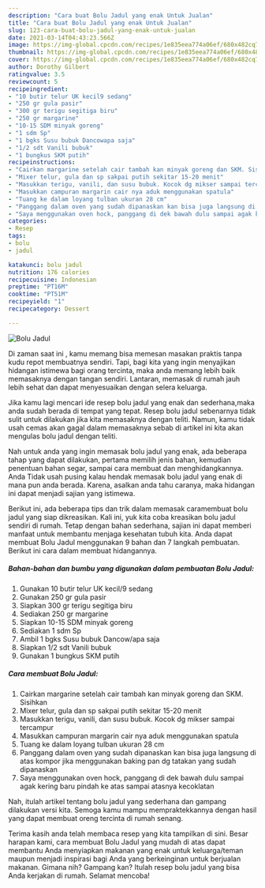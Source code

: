 ```yaml
---
description: "Cara buat Bolu Jadul yang enak Untuk Jualan"
title: "Cara buat Bolu Jadul yang enak Untuk Jualan"
slug: 123-cara-buat-bolu-jadul-yang-enak-untuk-jualan
date: 2021-03-14T04:43:23.566Z
image: https://img-global.cpcdn.com/recipes/1e835eea774a06ef/680x482cq70/bolu-jadul-foto-resep-utama.jpg
thumbnail: https://img-global.cpcdn.com/recipes/1e835eea774a06ef/680x482cq70/bolu-jadul-foto-resep-utama.jpg
cover: https://img-global.cpcdn.com/recipes/1e835eea774a06ef/680x482cq70/bolu-jadul-foto-resep-utama.jpg
author: Dorothy Gilbert
ratingvalue: 3.5
reviewcount: 5
recipeingredient:
- "10 butir telur UK kecil9 sedang"
- "250 gr gula pasir"
- "300 gr terigu segitiga biru"
- "250 gr margarine"
- "10-15 SDM minyak goreng"
- "1 sdm Sp"
- "1 bgks Susu bubuk Dancowapa saja"
- "1/2 sdt Vanili bubuk"
- "1 bungkus SKM putih"
recipeinstructions:
- "Cairkan margarine setelah cair tambah kan minyak goreng dan SKM. Sisihkan"
- "Mixer telur, gula dan sp sakpai putih sekitar 15-20 menit"
- "Masukkan terigu, vanili, dan susu bubuk. Kocok dg mikser sampai tercampur"
- "Masukkan campuran margarin cair nya aduk menggunakan spatula"
- "Tuang ke dalam loyang tulban ukuran 28 cm"
- "Panggang dalam oven yang sudah dipanaskan kan bisa juga langsung di atas kompor jika menggunakan baking pan dg tatakan yang sudah dipanaskan"
- "Saya menggunakan oven hock, panggang di dek bawah dulu sampai agak kering baru pindah ke atas sampai atasnya kecoklatan"
categories:
- Resep
tags:
- bolu
- jadul

katakunci: bolu jadul 
nutrition: 176 calories
recipecuisine: Indonesian
preptime: "PT16M"
cooktime: "PT51M"
recipeyield: "1"
recipecategory: Dessert

---
```



![Bolu Jadul](https://img-global.cpcdn.com/recipes/1e835eea774a06ef/680x482cq70/bolu-jadul-foto-resep-utama.jpg)

Di zaman  saat ini , kamu memang bisa memesan masakan praktis tanpa kudu repot membuatnya sendiri. Tapi, bagi kita yang ingin menyajikan hidangan istimewa bagi orang tercinta, maka anda memang lebih baik memasaknya dengan tangan sendiri. Lantaran, memasak di rumah jauh lebih sehat dan dapat menyesuaikan dengan selera keluarga.

Jika kamu lagi mencari ide resep bolu jadul yang enak dan sederhana,maka anda sudah berada di tempat yang tepat. Resep bolu jadul  sebenarnya tidak sulit untuk dilakukan jika kita memasaknya dengan teliti. Namun, kamu tidak usah cemas akan gagal dalam memasaknya 
sebab di artikel ini kita akan mengulas bolu jadul dengan teliti.  



Nah untuk anda yang ingin memasak bolu jadul yang enak, ada beberapa tahap yang dapat dilakukan, pertama memilih jenis bahan, kemudian penentuan bahan segar, sampai cara membuat dan menghidangkannya. Anda Tidak usah pusing kalau hendak memasak bolu jadul yang enak di mana pun anda berada. Karena, asalkan anda  tahu caranya, maka hidangan ini dapat menjadi sajian yang istimewa.

Berikut ini, ada beberapa tips dan trik dalam memasak caramembuat bolu jadul yang siap dikreasikan. Kali ini, yuk kita coba kreasikan bolu jadul sendiri di rumah. Tetap dengan bahan sederhana, sajian ini dapat memberi manfaat untuk membantu menjaga kesehatan tubuh kita. Anda dapat membuat Bolu Jadul menggunakan 9 bahan dan 7 langkah pembuatan. Berikut ini cara dalam membuat hidangannya.

<!--inarticleads1-->

##### Bahan-bahan dan bumbu yang digunakan dalam pembuatan Bolu Jadul:

1. Gunakan 10 butir telur UK kecil/9 sedang
1. Gunakan 250 gr gula pasir
1. Siapkan 300 gr terigu segitiga biru
1. Sediakan 250 gr margarine
1. Siapkan 10-15 SDM minyak goreng
1. Sediakan 1 sdm Sp
1. Ambil 1 bgks Susu bubuk Dancow/apa saja
1. Siapkan 1/2 sdt Vanili bubuk
1. Gunakan 1 bungkus SKM putih




<!--inarticleads2-->

##### Cara membuat Bolu Jadul:

1. Cairkan margarine setelah cair tambah kan minyak goreng dan SKM. Sisihkan
1. Mixer telur, gula dan sp sakpai putih sekitar 15-20 menit
1. Masukkan terigu, vanili, dan susu bubuk. Kocok dg mikser sampai tercampur
1. Masukkan campuran margarin cair nya aduk menggunakan spatula
1. Tuang ke dalam loyang tulban ukuran 28 cm
1. Panggang dalam oven yang sudah dipanaskan kan bisa juga langsung di atas kompor jika menggunakan baking pan dg tatakan yang sudah dipanaskan
1. Saya menggunakan oven hock, panggang di dek bawah dulu sampai agak kering baru pindah ke atas sampai atasnya kecoklatan




Nah, itulah artikel tentang  bolu jadul  yang sederhana dan gampang dilakukan versi kita. Semoga kamu mampu mempraktekkannya dengan hasil yang dapat membuat oreng tercinta di rumah senang. 

Terima kasih anda telah membaca resep yang kita tampilkan di sini. Besar harapan kami, cara membuat  Bolu Jadul yang mudah di atas dapat membantu Anda menyiapkan makanan yang enak untuk keluarga/teman maupun menjadi inspirasi bagi Anda yang berkeinginan untuk berjualan makanan. Gimana nih? Gampang kan? Itulah resep bolu jadul yang bisa Anda kerjakan di rumah. Selamat mencoba!

